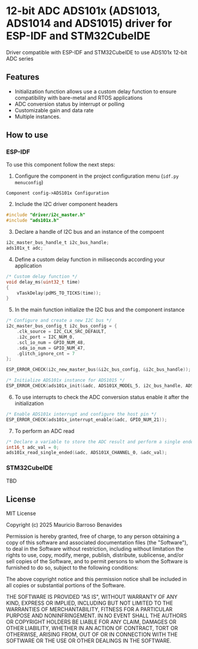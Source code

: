 # 12-bit ADC ADS101x (ADS1013, ADS1014 and ADS1015) driver for ESP-IDF and STM32CubeIDE
Driver compatible with ESP-IDF and STM32CubeIDE to use ADS101x 12-bit ADC series

## Features
- Initialization function allows use a custom delay function to ensure compatibility with bare-metal and RTOS applications
- ADC conversion status by interrupt or polling
- Customizable gain and data rate 
- Multiple instances.

## How to use
### ESP-IDF
To use this component follow the next steps:

1. Configure the component in the project configuration menu (`idf.py menuconfig`)

`
Component config->ADS101x Configuration
`

2. Include the I2C driver component headers
```c
#include "driver/i2c_master.h"
#include "ads101x.h"
```
3. Declare a handle of I2C bus and an instance of the compoent
```c
i2c_master_bus_handle_t i2c_bus_handle; 
ads101x_t adc;
```

4. Define a custom delay function in miliseconds according your application
```c
/* Custom delay function */
void delay_ms(uint32_t time)
{
    vTaskDelay(pdMS_TO_TICKS(time));
}
```

5. In the main function initialize the I2C bus and the component instance
```c
/* Configure and create a new I2C bus */
i2c_master_bus_config_t i2c_bus_config = {
    .clk_source = I2C_CLK_SRC_DEFAULT,
    .i2c_port = I2C_NUM_0,
    .scl_io_num = GPIO_NUM_48,
    .sda_io_num = GPIO_NUM_47,
    .glitch_ignore_cnt = 7
};

ESP_ERROR_CHECK(i2c_new_master_bus(&i2c_bus_config, &i2c_bus_handle));

/* Initialize ADS101x instance for ADS1015 */
ESP_ERROR_CHECK(ads101x_init(&adc, ADS101X_MODEL_5, i2c_bus_handle, ADS101X_I2C_ADDRESS, delay_ms));
```

6. To use interrupts to check the ADC conversion status enable it after the initialization
```c
/* Enable ADS101x interrupt and configure the host pin */
ESP_ERROR_CHECK(ads101x_interrupt_enable(&adc, GPIO_NUM_21));
```

7. To perform an ADC read
```c
/* Declare a variable to store the ADC result and perform a single ended read */
int16_t adc_val = 0;
ads101x_read_single_ended(&adc, ADS101X_CHANNEL_0, &adc_val);
```

### STM32CubeIDE
TBD

## License
MIT License

Copyright (c) 2025 Mauricio Barroso Benavides

Permission is hereby granted, free of charge, to any person obtaining a copy
of this software and associated documentation files (the "Software"), to deal
in the Software without restriction, including without limitation the rights
to use, copy, modify, merge, publish, distribute, sublicense, and/or sell
copies of the Software, and to permit persons to whom the Software is
furnished to do so, subject to the following conditions:

The above copyright notice and this permission notice shall be included in all
copies or substantial portions of the Software.

THE SOFTWARE IS PROVIDED "AS IS", WITHOUT WARRANTY OF ANY KIND, EXPRESS OR
IMPLIED, INCLUDING BUT NOT LIMITED TO THE WARRANTIES OF MERCHANTABILITY,
FITNESS FOR A PARTICULAR PURPOSE AND NONINFRINGEMENT. IN NO EVENT SHALL THE
AUTHORS OR COPYRIGHT HOLDERS BE LIABLE FOR ANY CLAIM, DAMAGES OR OTHER
LIABILITY, WHETHER IN AN ACTION OF CONTRACT, TORT OR OTHERWISE, ARISING FROM,
OUT OF OR IN CONNECTION WITH THE SOFTWARE OR THE USE OR OTHER DEALINGS IN THE
SOFTWARE.
